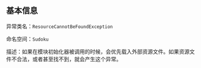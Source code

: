 ## 基本信息

异常类名：`ResourceCannotBeFoundException`

命名空间：`Sudoku`

描述：如果在模块初始化器被调用的时候，会优先载入外部资源文件。如果资源文件不合法，或者甚至找不到，就会产生这个异常。

